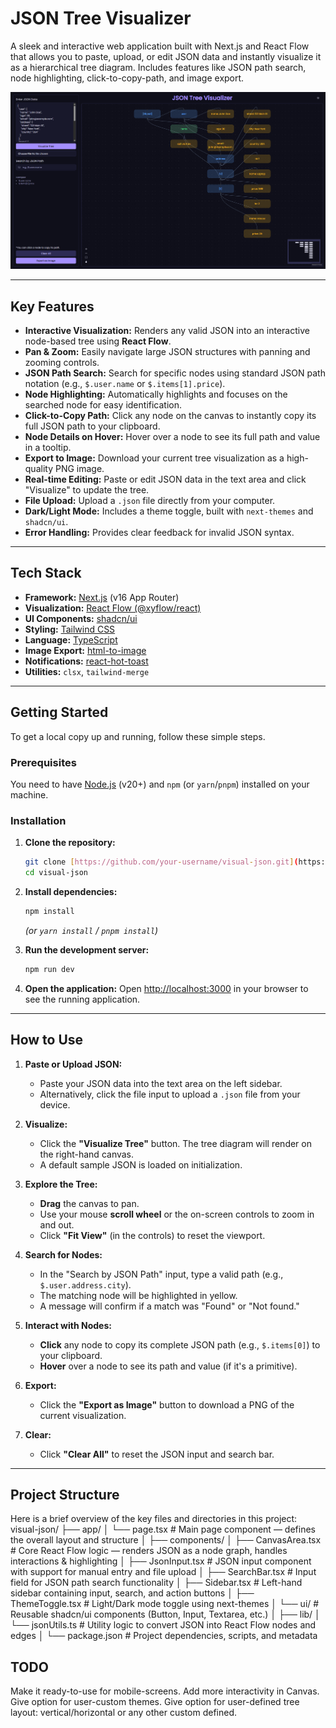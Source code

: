 # JSON Tree Visualizer

A sleek and interactive web application built with Next.js and React Flow that allows you to paste, upload, or edit JSON data and instantly visualize it as a hierarchical tree diagram. Includes features like JSON path search, node highlighting, click-to-copy-path, and image export.

![JSON Tree Visualizer Screenshot](https://github.com/ankitku3101/visual-json/blob/main/screenshot.png)

---

## Key Features

* **Interactive Visualization:** Renders any valid JSON into an interactive node-based tree using **React Flow**.
* **Pan & Zoom:** Easily navigate large JSON structures with panning and zooming controls.
* **JSON Path Search:** Search for specific nodes using standard JSON path notation (e.g., `$.user.name` or `$.items[1].price`).
* **Node Highlighting:** Automatically highlights and focuses on the searched node for easy identification.
* **Click-to-Copy Path:** Click any node on the canvas to instantly copy its full JSON path to your clipboard.
* **Node Details on Hover:** Hover over a node to see its full path and value in a tooltip.
* **Export to Image:** Download your current tree visualization as a high-quality PNG image.
* **Real-time Editing:** Paste or edit JSON data in the text area and click "Visualize" to update the tree.
* **File Upload:** Upload a `.json` file directly from your computer.
* **Dark/Light Mode:** Includes a theme toggle, built with `next-themes` and `shadcn/ui`.
* **Error Handling:** Provides clear feedback for invalid JSON syntax.

---

## Tech Stack

* **Framework:** [Next.js](https://nextjs.org/) (v16 App Router)
* **Visualization:** [React Flow (@xyflow/react)](https://reactflow.dev/)
* **UI Components:** [shadcn/ui](https://ui.shadcn.com/)
* **Styling:** [Tailwind CSS](https://tailwindcss.com/)
* **Language:** [TypeScript](https://www.typescriptlang.org/)
* **Image Export:** [html-to-image](https://github.com/bubkoo/html-to-image)
* **Notifications:** [react-hot-toast](https://react-hot-toast.com/)
* **Utilities:** `clsx`, `tailwind-merge`

---

## Getting Started

To get a local copy up and running, follow these simple steps.

### Prerequisites

You need to have [Node.js](https://nodejs.org/en/) (v20+) and `npm` (or `yarn`/`pnpm`) installed on your machine.

### Installation

1.  **Clone the repository:**
    ```sh
    git clone [https://github.com/your-username/visual-json.git](https://github.com/your-username/visual-json.git)
    cd visual-json
    ```

2.  **Install dependencies:**
    ```sh
    npm install
    ```
    *(or `yarn install` / `pnpm install`)*

3.  **Run the development server:**
    ```sh
    npm run dev
    ```

4.  **Open the application:**
    Open [http://localhost:3000](http://localhost:3000) in your browser to see the running application.

---

## How to Use

1.  **Paste or Upload JSON:**
    * Paste your JSON data into the text area on the left sidebar.
    * Alternatively, click the file input to upload a `.json` file from your device.

2.  **Visualize:**
    * Click the **"Visualize Tree"** button. The tree diagram will render on the right-hand canvas.
    * A default sample JSON is loaded on initialization.

3.  **Explore the Tree:**
    * **Drag** the canvas to pan.
    * Use your mouse **scroll wheel** or the on-screen controls to zoom in and out.
    * Click **"Fit View"** (in the controls) to reset the viewport.

4.  **Search for Nodes:**
    * In the "Search by JSON Path" input, type a valid path (e.g., `$.user.address.city`).
    * The matching node will be highlighted in yellow.
    * A message will confirm if a match was "Found" or "Not found."

5.  **Interact with Nodes:**
    * **Click** any node to copy its complete JSON path (e.g., `$.items[0]`) to your clipboard.
    * **Hover** over a node to see its path and value (if it's a primitive).

6.  **Export:**
    * Click the **"Export as Image"** button to download a PNG of the current visualization.

7.  **Clear:**
    * Click **"Clear All"** to reset the JSON input and search bar.

---

## Project Structure

Here is a brief overview of the key files and directories in this project:
visual-json/
├── app/
│   └── page.tsx                # Main page component — defines the overall layout and structure
│
├── components/
│   ├── CanvasArea.tsx          # Core React Flow logic — renders JSON as a node graph, handles interactions & highlighting
│   ├── JsonInput.tsx           # JSON input component with support for manual entry and file upload
│   ├── SearchBar.tsx           # Input field for JSON path search functionality
│   ├── Sidebar.tsx             # Left-hand sidebar containing input, search, and action buttons
│   ├── ThemeToggle.tsx         # Light/Dark mode toggle using next-themes
│   └── ui/                     # Reusable shadcn/ui components (Button, Input, Textarea, etc.)
│
├── lib/
│   └── jsonUtils.ts            # Utility logic to convert JSON into React Flow nodes and edges
│
└── package.json                # Project dependencies, scripts, and metadata

## TODO

Make it ready-to-use for mobile-screens.
Add more interactivity in Canvas.
Give option for user-custom themes. 
Give option for user-defined tree layout: vertical/horizontal or any other custom defined.